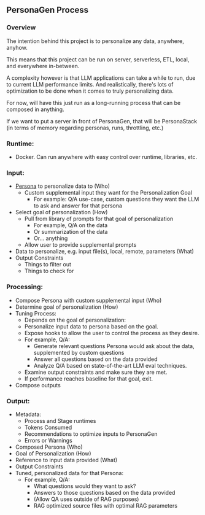 ## PersonaGen Process

### Overview
The intention behind this project is to personalize any data, anywhere, anyhow.

This means that this project can be run on server, serverless, ETL, local, and everywhere in-between.

A complexity however is that LLM applications can take a while to run, due to current LLM performance limits. And
realistically, there's lots of optimization to be done when it comes to truly personalizing data.

For now, will have this just run as a long-running process that can be composed in anything.

If we want to put a server in front of PersonaGen, that will be PersonaStack (in terms of memory regarding personas, runs, throttling, etc.)

### Runtime:
- Docker. Can run anywhere with easy control over runtime, libraries, etc.

### Input:
- [Persona](./Persona.md) to personalize data to (Who)
  - Custom supplemental input they want for the Personalization Goal
    - For example: Q/A use-case, custom questions they want the LLM to ask and answer for that persona
- Select goal of personalization (How)
  - Pull from library of prompts for that goal of personalization
    - For example, Q/A on the data
    - Or summarization of the data 
    - Or... anything
  - Allow user to provide supplemental prompts
- Data to personalize, e.g. input file(s), local, remote, parameters (What)
- Output Constraints
  - Things to filter out
  - Things to check for

### Processing:
- Compose Persona with custom supplemental input (Who)
- Determine goal of personalization (How)
- Tuning Process:
  -  Depends on the goal of personalization:
    - Personalize input data to persona based on the goal.
    - Expose hooks to allow the user to control the process as they desire.
    - For example, Q/A:
      - Generate relevant questions Persona would ask about the data, supplemented by custom questions
      - Answer all questions based on the data provided
      - Analyze Q/A based on state-of-the-art LLM eval techniques.
    - Examine output constraints and make sure they are met.
    - If performance reaches baseline for that goal, exit.
- Compose outputs

### Output:
- Metadata:
  - Process and Stage runtimes
  - Tokens Consumed
  - Recommendations to optimize inputs to PersonaGen
  - Errors or Warnings
- Composed Persona (Who)
- Goal of Personalization (How)
- Reference to input data provided (What)
- Output Constraints
- Tuned, personalized data for that Persona:
  - For example, Q/A:
    - What questions would they want to ask?
    - Answers to those questions based on the data provided
    - (Allow QA uses outside of RAG purposes)
    - RAG optimized source files with optimal RAG parameters

